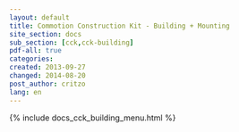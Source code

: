 ```yaml
---
layout: default
title: Commotion Construction Kit - Building + Mounting
site_section: docs
sub_section: [cck,cck-building]
pdf-all: true
categories: 
created: 2013-09-27
changed: 2014-08-20
post_author: critzo
lang: en
---
```

<div class="cck-section-page">
{% include docs_cck_building_menu.html %}
</div>
 
